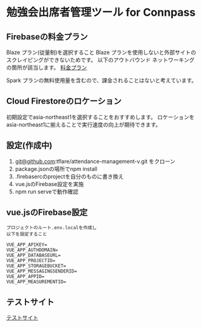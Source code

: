 # 勉強会出席者管理ツール for Connpass

## Firebaseの料金プラン

Blaze プラン(従量制)を選択すること
Blaze プランを使用しないと外部サイトのスクレイピングができないためです。
以下のアウトバウンド ネットワーキングの箇所が該当します。
[料金プラン](https://firebase.google.com/pricing?hl=ja)

Spark プランの無料使用量を含むので、課金されることはないと考えています。

## Cloud Firestoreのロケーション
初期設定でasia-northeast1を選択することをおすすめします。
ロケーションをasia-northeast1に揃えることで実行速度の向上が期待できます。

## 設定(作成中)
1. git@github.com:tflare/attendance-management-v.git をクローン
2. package.jsonの場所でnpm install
3. .firebasercのprojectを自分のものに書き換え
4. vue.jsのFirebase設定を実施
5. npm run serveで動作確認

## vue.jsのFirebase設定
```
プロジェクトのルート.env.localを作成し
以下を設定すること

VUE_APP_APIKEY=
VUE_APP_AUTHDOMAIN=
VUE_APP_DATABASEURL=
VUE_APP_PROJECTID=
VUE_APP_STORAGEBUCKET=
VUE_APP_MESSAGINGSENDERID=
VUE_APP_APPID=
VUE_APP_MEASUREMENTID=
```

## テストサイト
[テストサイト](https://attendance-management-v.firebaseapp.com)



